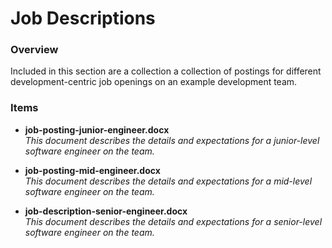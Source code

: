 # Job Descriptions #

### Overview ###

Included in this section are a collection a collection of postings for different development-centric job openings on an example development team.  

### Items ###
  
* **job-posting-junior-engineer.docx**
  <br />_This document describes the details and expectations for a junior-level software engineer on the team._

* **job-posting-mid-engineer.docx**
  <br />_This document describes the details and expectations for a mid-level software engineer on the team._
  
* **job-description-senior-engineer.docx**
  <br />_This document describes the details and expectations for a senior-level software engineer on the team._